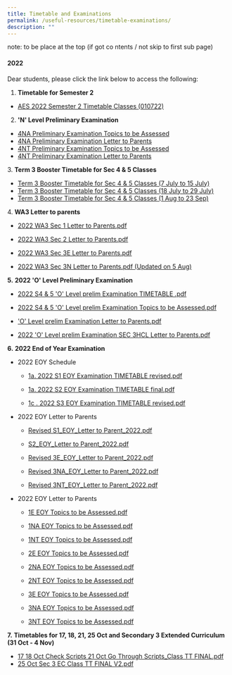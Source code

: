 ```yaml
---
title: Timetable and Examinations
permalink: /useful-resources/timetable-examinations/
description: ""
---
```

note: to be place at the top (if got co ntents / not skip to first sub page)

#### 2022


Dear students, please click the link below to access the following:  

1.  **Timetable for Semester 2**

*   [AES 2022 Semester 2 Timetable Classes (010722)](https://assumptionenglish.moe.edu.sg/qql/slot/u753/Students/Timetable%202022/AES%202022%20Semester%202%20Timetable%20Classes%20010722.pdf)  
      
    

2.  **'N' Level Preliminary Examination**

*   [4NA Preliminary Examination Topics to be Assessed](https://assumptionenglish.moe.edu.sg/qql/slot/u753/Students/2.%202022%20N%20Preliminary%20Examination%20Topics%20to%20be%20Assessed%20NA.pdf)  
*   [4NA Preliminary Examination Letter to Parents](https://assumptionenglish.moe.edu.sg/qql/slot/u753/Students/5a.%202022%20N%20Prelim_4NA_Letter%20to%20Parents.pdf)  
*   [4NT Preliminary Examination Topics to be Assessed](https://assumptionenglish.moe.edu.sg/qql/slot/u753/Students/2.%202022%20N%20Preliminary%20Examination%20Topics%20to%20be%20Assessed%20NT.pdf)  
*   [4NT Preliminary Examination Letter to Parents](https://assumptionenglish.moe.edu.sg/qql/slot/u753/Students/5b.%202022%20N%20Prelim_4NT_Letter%20to%20Parents.pdf)  
      
    

3. **Term 3 Booster Timetable for Sec 4 & 5 Classes**  

*   [Term 3 Booster Timetable for Sec 4 & 5 Classes (7 July to 15 July)](https://assumptionenglish.moe.edu.sg/qql/slot/u753/Students/Timetable%202022/Booster_Sec%204%20%205%20Classes%20Version%201_7%20Jul%20-%2015%20Jul.pdf)
*   [Term 3 Booster Timetable for Sec 4 & 5 Classes (18 July to 29 July)](https://assumptionenglish.moe.edu.sg/qql/slot/u753/Students/Timetable%202022/Booster_Sec%204%20%205%20Classes%20Version%202_16%20Jul%20-%2029%20Jul.pdf)
*   [Term 3 Booster Timetable for Sec 4 & 5 Classes (1 Aug to 23 Sep)](https://assumptionenglish.moe.edu.sg/qql/slot/u753/Students/Timetable%202022/Booster_Sec%204%20%205%20Classes%20Version%203_1%20Aug%20-%2023%20Sep.pdf)

  

4. **WA3 Letter to parents**

*   [2022 WA3 Sec 1 Letter to Parents.pdf](https://assumptionenglish.moe.edu.sg/qql/slot/u753/Students/2022%20WA3%20Letter%20to%20Parents/2022%20WA3%20Sec%201%20Letter%20to%20Parents.pdf)  
    
*   [2022 WA3 Sec 2 Letter to Parents.pdf](https://assumptionenglish.moe.edu.sg/qql/slot/u753/Students/2022%20WA3%20Letter%20to%20Parents/2022%20WA3%20Sec%202%20Letter%20to%20Parents.pdf)  
    
*   [2022 WA3 Sec 3E Letter to Parents.pdf](https://assumptionenglish.moe.edu.sg/qql/slot/u753/Students/2022%20WA3%20Letter%20to%20Parents/2022%20WA3%20Sec%203E%20Letter%20to%20Parents.pdf)  
    
*   [2022 WA3 Sec 3N Letter to Parents.pdf (Updated on 5 Aug)](https://assumptionenglish.moe.edu.sg/qql/slot/u753/Students/2022%20WA3%20Letter%20to%20Parents/2022%20Sec%203NA%20%203NT%20WA%203%20Schedule-updated%205%20Aug.pdf)  
    

**5.** **2022 'O' Level Preliminary Examination**  

*   [2022 S4 & 5 'O' Level prelim Examination TIMETABLE .pdf](https://assumptionenglish.moe.edu.sg/qql/slot/u753/Students/1.%202022%20S45%20O%20prelim%20Examination%20TIMETABLE%20.pdf)  
    
*   [2022 S4 & 5 'O' Level prelim Examination Topics to be Assessed.pdf](https://assumptionenglish.moe.edu.sg/qql/slot/u753/Students/3.%202022%20O%20Preliminary%20Examination%20Topics%20to%20be%20Assessed.pdf)  
    
*   ['O' Level prelim Examination Letter to Parents.pdf](https://assumptionenglish.moe.edu.sg/qql/slot/u753/Students/5a.%202022%20O%20Prelim%20Letter%20to%20Parents.pdf)  
    
*   [2022 'O' Level prelim Examination SEC 3HCL Letter to Parents.pdf](https://assumptionenglish.moe.edu.sg/qql/slot/u753/Students/5b.%202022%20O%20Prelim%20SEC%203HCL%20Letter%20to%20Parents.pdf)  
    

  

**6.** **2022 End of Year Examination**  

*   2022 EOY Schedule

	*   [1a. 2022 S1 EOY Examination TIMETABLE revised.pdf](https://assumptionenglish.moe.edu.sg/qql/slot/u753/Students/2022%20EOY/Revised%20(28092022)/1a.%202022%20S1%20EOY%20Examination%20TIMETABLE%20revised.pdf)  
    
	*   [1a. 2022 S2 EOY Examination TIMETABLE final.pdf](https://assumptionenglish.moe.edu.sg/qql/slot/u753/Students/2022%20EOY/1a.%202022%20S2%20EOY%20Examination%20TIMETABLE%20final.pdf)
	*   [1c . 2022 S3 EOY Examination TIMETABLE revised.pdf](https://assumptionenglish.moe.edu.sg/qql/slot/u753/Students/2022%20EOY/Revised%20(28092022)/1c%20.%202022%20S3%20EOY%20Examination%20TIMETABLE%20revised.pdf)  
    

*   2022 EOY Letter to Parents

	*   [Revised S1\_EOY\_Letter to Parent\_2022.pdf](https://assumptionenglish.moe.edu.sg/qql/slot/u753/Students/2022%20EOY/Revised%20(28092022)/Revised%20S1_EOY_Letter%20to%20Parent_2022.pdf)  
    
	*   [S2\_EOY\_Letter to Parent\_2022.pdf](https://assumptionenglish.moe.edu.sg/qql/slot/u753/Students/2022%20EOY/S2_EOY_Letter%20to%20Parent_2022.pdf)  
    
	*   [Revised 3E\_EOY\_Letter to Parent\_2022.pdf](https://assumptionenglish.moe.edu.sg/qql/slot/u753/Students/2022%20EOY/Revised%203E_EOY_Letter%20to%20Parent_2022.pdf)  
    
	*   [Revised 3NA\_EOY\_Letter to Parent\_2022.pdf](https://assumptionenglish.moe.edu.sg/qql/slot/u753/Students/2022%20EOY/Revised%20(28092022)/Revised%203NA_EOY_Letter%20to%20Parent_2022.pdf)  
    
	*   [Revised 3NT\_EOY\_Letter to Parent\_2022.pdf](https://assumptionenglish.moe.edu.sg/qql/slot/u753/Students/2022%20EOY/Revised%20(28092022)/Revised%203NT_EOY_Letter%20to%20Parent_2022.pdf)

*   2022 EOY Letter to Parents

	*   [1E EOY Topics to be Assessed.pdf](https://assumptionenglish.moe.edu.sg/qql/slot/u753/Students/2022%20EOY/Topics/1E%20EOY%20Topics%20to%20be%20Assessed.pdf)
	*   [1NA EOY Topics to be Assessed.pdf](https://assumptionenglish.moe.edu.sg/qql/slot/u753/Students/2022%20EOY/Topics/1NA%20EOY%20Topics%20to%20be%20Assessed.pdf)
	*   [1NT EOY Topics to be Assessed.pdf](https://assumptionenglish.moe.edu.sg/qql/slot/u753/Students/2022%20EOY/Topics/1NT%20EOY%20Topics%20to%20be%20Assessed.pdf)
	*   [2E EOY Topics to be Assessed.pdf](https://assumptionenglish.moe.edu.sg/qql/slot/u753/Students/2022%20EOY/Topics/2E%20EOY%20Topics%20to%20be%20Assessed.pdf)
	*   [2NA EOY Topics to be Assessed.pdf](https://assumptionenglish.moe.edu.sg/qql/slot/u753/Students/2022%20EOY/Topics/2NA%20EOY%20Topics%20to%20be%20Assessed.pdf)  
    
	*   [2NT EOY Topics to be Assessed.pdf](https://assumptionenglish.moe.edu.sg/qql/slot/u753/Students/2022%20EOY/Topics/2NT%20EOY%20Topics%20to%20be%20Assessed.pdf)
	*   [3E EOY Topics to be Assessed.pdf](https://assumptionenglish.moe.edu.sg/qql/slot/u753/Students/2022%20EOY/Topics/3E%20EOY%20Topics%20to%20be%20Assessed.pdf)
	*   [3NA EOY Topics to be Assessed.pdf](https://assumptionenglish.moe.edu.sg/qql/slot/u753/Students/2022%20EOY/Topics/3NA%20EOY%20Topics%20to%20be%20Assessed.pdf)
	*   [3NT EOY Topics to be Assessed.pdf](https://assumptionenglish.moe.edu.sg/qql/slot/u753/Students/2022%20EOY/Topics/3NT%20EOY%20Topics%20to%20be%20Assessed.pdf)  
      
    

**7.** **Timetables for 17, 18, 21, 25 Oct and Secondary 3 Extended Curriculum (31 Oct - 4 Nov)**

*   [17 18 Oct Check Scripts 21 Oct Go Through Scripts\_Class TT FINAL.pdf](https://assumptionenglish.moe.edu.sg/qql/slot/u753/Students/Timetable%202022/17%2018%20Oct%20Check%20Scripts%20%2021%20Oct%20Go%20Through%20Scripts_Class%20TT%20FINAL.pdf)
*   [25 Oct Sec 3 EC Class TT FINAL V2.pdf](https://assumptionenglish.moe.edu.sg/qql/slot/u753/Students/Timetable%202022/25%20Oct%20%20Sec%203%20EC%20Class%20TT%20FINAL%20V2.pdf)